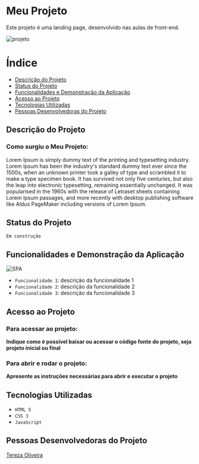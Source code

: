 # Meu Projeto

Este projeto é uma landing page, desenvolvido nas aulas de front-end.

![projeto](https://user-images.githubusercontent.com/131220482/235494139-1d4675a9-cca5-4a3a-a926-a2f857d1f434.png)

# Índice

* [Descrição do Projeto](#descrição-do-projeto)
* [Status do Projeto](#status-do-projeto)
* [Funcionalidades e Demonstração da Aplicação](#funcionalidades-e-demonstração-da-aplicação)
* [Acesso ao Projeto](#acesso-ao-projeto)
* [Tecnologias Utilizadas](#tecnologias-utilizadas)
* [Pessoas Desenvolvedoras do Projeto](#pessoas-desenvolvedoras-do-projeto)

## Descrição do Projeto

### Como surgiu o Meu Projeto:

Lorem Ipsum is simply dummy text of the printing and typesetting industry. 
Lorem Ipsum has been the industry's standard dummy text ever since the 1500s, 
when an unknown printer took a galley of type and scrambled it to make a type 
specimen book. It has survived not only five centuries, but also the leap into 
electronic typesetting, remaining essentially unchanged. It was popularised in 
the 1960s with the release of Letraset sheets containing Lorem Ipsum passages, 
and more recently with desktop publishing software like Aldus PageMaker 
including versions of Lorem Ipsum.

## Status do Projeto 

``Em construção``

## Funcionalidades e Demonstração da Aplicação

![SPA](https://user-images.githubusercontent.com/131220482/235494117-fd45205f-96c7-493f-870c-5985272adcaf.gif)

- `Funcionalidade 1`: descrição da funcionalidade 1
- `Funcionalidade 2`: descrição da funcionalidade 2
- `Funcionalidade 3`: descrição da funcionalidade 3


## Acesso ao Projeto

### Para acessar ao projeto:
**Indique como é possível baixar ou acessar o código fonte do projeto, seja projeto inicial ou final**

###  Para abrir e rodar o projeto:
**Apresente as instruções necessárias para abrir e executar o projeto**

## Tecnologias Utilizadas

- ``HTML 5``
- ``CSS 3``
- ``JavaScript``

## Pessoas Desenvolvedoras do Projeto

[Tereza Oliveira](https://github.com/TerezaOliveira90)



